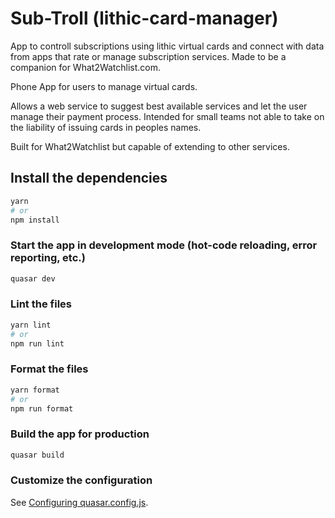 # Sub-Troll (lithic-card-manager)

App to controll subscriptions using lithic virtual cards and connect with data from apps that rate or manage subscription services. Made to be a companion for What2Watchlist.com.


Phone App for users to manage virtual cards.

Allows a web service to suggest best available services and let the user manage their payment process. Intended for small teams not able to take on the liability of issuing cards in peoples names.

Built for What2Watchlist but capable of extending to other services.

## Install the dependencies
```bash
yarn
# or
npm install
```

### Start the app in development mode (hot-code reloading, error reporting, etc.)
```bash
quasar dev
```


### Lint the files
```bash
yarn lint
# or
npm run lint
```


### Format the files
```bash
yarn format
# or
npm run format
```



### Build the app for production
```bash
quasar build
```

### Customize the configuration
See [Configuring quasar.config.js](https://v2.quasar.dev/quasar-cli-vite/quasar-config-js).
